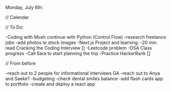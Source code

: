 Monday, July 6th:

// Calendar

// To Do:

-Coding with Mosh continue with Python (Control Flow)
-research freelance jobs
-add photos to stock images
-Next.js Project and learning.
-20 min read Cracking the Coding Interview []
-Leetcode problem
-DSA Class progress
-Call Sara to start planning the trip
-Practice HackerRank []

// From before

-reach out to 2 people for informational interviews GA
-reach out to Anya and Saeke?
-budgeting
-check dental smiles balance
-add flash cards app to portfolio
-create and deploy a react app
